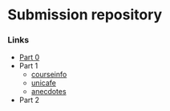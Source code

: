 # Submission repository

### Links
* [Part 0](/part0/)
* Part 1
	* [courseinfo](/part1/courseinfo/)
	* [unicafe](/part1/unicafe/)
	* [anecdotes](/part1/anecdotes/)
* Part 2
